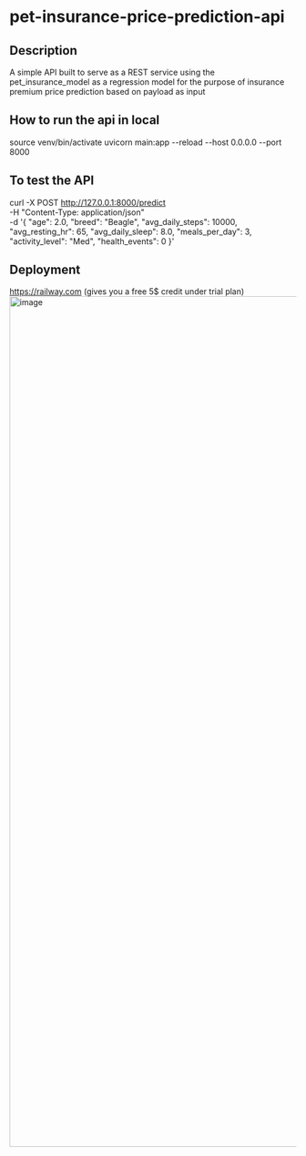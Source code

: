# pet-insurance-price-prediction-api

## Description
A simple API built to serve as a REST service using the pet_insurance_model as a regression model for the purpose of insurance premium price prediction based on payload as input

## How to run the api in local
source venv/bin/activate
uvicorn main:app --reload --host 0.0.0.0 --port 8000

## To test the API
curl -X POST http://127.0.0.1:8000/predict \
  -H "Content-Type: application/json" \
  -d '{
    "age": 2.0,
    "breed": "Beagle",
    "avg_daily_steps": 10000,
    "avg_resting_hr": 65,
    "avg_daily_sleep": 8.0,
    "meals_per_day": 3,
    "activity_level": "Med",
    "health_events": 0
  }'

## Deployment
https://railway.com (gives you a free 5$ credit under trial plan)
<img width="1494" alt="image" src="https://github.com/user-attachments/assets/347998b6-18e7-4115-a6d5-fbfe6793bde7" />


